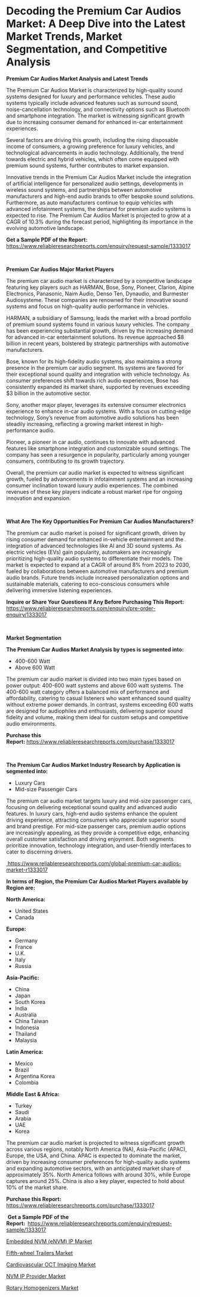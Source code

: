 <p><h1>Decoding the Premium Car Audios Market: A Deep Dive into the Latest Market Trends, Market Segmentation, and Competitive Analysis</h1></p><p><strong>Premium Car Audios Market Analysis and Latest Trends</strong></p>
<p><p>The Premium Car Audios Market is characterized by high-quality sound systems designed for luxury and performance vehicles. These audio systems typically include advanced features such as surround sound, noise-cancellation technology, and connectivity options such as Bluetooth and smartphone integration. The market is witnessing significant growth due to increasing consumer demand for enhanced in-car entertainment experiences.</p><p>Several factors are driving this growth, including the rising disposable income of consumers, a growing preference for luxury vehicles, and technological advancements in audio technology. Additionally, the trend towards electric and hybrid vehicles, which often come equipped with premium sound systems, further contributes to market expansion.</p><p>Innovative trends in the Premium Car Audios Market include the integration of artificial intelligence for personalized audio settings, developments in wireless sound systems, and partnerships between automotive manufacturers and high-end audio brands to offer bespoke sound solutions. Furthermore, as auto manufacturers continue to equip vehicles with advanced infotainment systems, the demand for premium audio systems is expected to rise. The Premium Car Audios Market is projected to grow at a CAGR of 10.3% during the forecast period, highlighting its importance in the evolving automotive landscape.</p></p>
<p><strong>Get a Sample PDF of the Report:&nbsp;</strong> <a href="https://www.reliableresearchreports.com/enquiry/request-sample/1333017?utm_campaign=16&utm_medium=2&utm_source=Github&utm_content=ia&utm_term=01102024&utm_id=premium-car-audios">https://www.reliableresearchreports.com/enquiry/request-sample/1333017</a></p>
<p>&nbsp;</p>
<p><strong>Premium Car Audios Major Market Players</strong></p>
<p><p>The premium car audio market is characterized by a competitive landscape featuring key players such as HARMAN, Bose, Sony, Pioneer, Clarion, Alpine Electronics, Panasonic, Naim Audio, Denso Ten, Dynaudio, and Burmester Audiosysteme. These companies are renowned for their innovative sound systems and focus on high-quality audio performance in vehicles.</p><p>HARMAN, a subsidiary of Samsung, leads the market with a broad portfolio of premium sound systems found in various luxury vehicles. The company has been experiencing substantial growth, driven by the increasing demand for advanced in-car entertainment solutions. Its revenue approached $8 billion in recent years, bolstered by strategic partnerships with automotive manufacturers.</p><p>Bose, known for its high-fidelity audio systems, also maintains a strong presence in the premium car audio segment. Its systems are favored for their exceptional sound quality and integration with vehicle technology. As consumer preferences shift towards rich audio experiences, Bose has consistently expanded its market share, supported by revenues exceeding $3 billion in the automotive sector.</p><p>Sony, another major player, leverages its extensive consumer electronics experience to enhance in-car audio systems. With a focus on cutting-edge technology, Sony’s revenue from automotive audio solutions has been steadily increasing, reflecting a growing market interest in high-performance audio.</p><p>Pioneer, a pioneer in car audio, continues to innovate with advanced features like smartphone integration and customizable sound settings. The company has seen a resurgence in popularity, particularly among younger consumers, contributing to its growth trajectory.</p><p>Overall, the premium car audio market is expected to witness significant growth, fueled by advancements in infotainment systems and an increasing consumer inclination toward luxury audio experiences. The combined revenues of these key players indicate a robust market ripe for ongoing innovation and expansion.</p></p>
<p>&nbsp;</p>
<p><strong>What Are The Key Opportunities For Premium Car Audios Manufacturers?</strong></p>
<p><p>The premium car audio market is poised for significant growth, driven by rising consumer demand for enhanced in-vehicle entertainment and the integration of advanced technologies like AI and 3D sound systems. As electric vehicles (EVs) gain popularity, automakers are increasingly prioritizing high-quality audio systems to differentiate their models. The market is expected to expand at a CAGR of around 8% from 2023 to 2030, fueled by collaborations between automotive manufacturers and premium audio brands. Future trends include increased personalization options and sustainable materials, catering to eco-conscious consumers while delivering immersive listening experiences.</p></p>
<p><strong>Inquire or Share Your Questions If Any Before Purchasing This Report:</strong> <a href="https://www.reliableresearchreports.com/enquiry/pre-order-enquiry/1333017?utm_campaign=16&utm_medium=2&utm_source=Github&utm_content=ia&utm_term=01102024&utm_id=premium-car-audios">https://www.reliableresearchreports.com/enquiry/pre-order-enquiry/1333017</a></p>
<p>&nbsp;</p>
<p><strong>Market Segmentation</strong></p>
<p><strong>The Premium Car Audios Market Analysis by types is segmented into:</strong></p>
<p><ul><li>400-600 Watt</li><li>Above 600 Watt</li></ul></p>
<p><p>The premium car audio market is divided into two main types based on power output: 400-600 watt systems and above 600 watt systems. The 400-600 watt category offers a balanced mix of performance and affordability, catering to casual listeners who want enhanced sound quality without extreme power demands. In contrast, systems exceeding 600 watts are designed for audiophiles and enthusiasts, delivering superior sound fidelity and volume, making them ideal for custom setups and competitive audio environments.</p></p>
<p><strong>Purchase this Report:&nbsp;</strong><a href="https://www.reliableresearchreports.com/purchase/1333017?utm_campaign=16&utm_medium=2&utm_source=Github&utm_content=ia&utm_term=01102024&utm_id=premium-car-audios">https://www.reliableresearchreports.com/purchase/1333017</a></p>
<p>&nbsp;</p>
<p><strong>The Premium Car Audios Market Industry Research by Application is segmented into:</strong></p>
<p><ul><li>Luxury Cars</li><li>Mid-size Passenger Cars</li></ul></p>
<p><p>The premium car audio market targets luxury and mid-size passenger cars, focusing on delivering exceptional sound quality and advanced audio features. In luxury cars, high-end audio systems enhance the opulent driving experience, attracting consumers who appreciate superior sound and brand prestige. For mid-size passenger cars, premium audio options are increasingly appealing, as they provide a competitive edge, enhancing overall customer satisfaction and driving enjoyment. Both segments prioritize innovation, technology integration, and user-friendly interfaces to cater to discerning drivers.</p></p>
<p><a href="https://www.reliableresearchreports.com/global-premium-car-audios-market-r1333017?utm_campaign=16&utm_medium=2&utm_source=Github&utm_content=ia&utm_term=01102024&utm_id=premium-car-audios">&nbsp;https://www.reliableresearchreports.com/global-premium-car-audios-market-r1333017</a></p>
<p><strong>In terms of Region, the Premium Car Audios Market Players available by Region are:</strong></p>
<p>
    <p> <strong> North America: </strong>
        <ul>
            <li>United States</li>
            <li>Canada</li>
        </ul>
        </p> 
    <p> <strong> Europe: </strong>
        <ul>
            <li>Germany</li>
            <li>France</li>
            <li>U.K.</li>
            <li>Italy</li>
            <li>Russia</li>
        </ul>
        </p> 
    <p> <strong> Asia-Pacific: </strong>
        <ul>
            <li>China</li>
            <li>Japan</li>
            <li>South Korea</li>
            <li>India</li>
            <li>Australia</li>
            <li>China Taiwan</li>
            <li>Indonesia</li>
            <li>Thailand</li>
            <li>Malaysia</li>
        </ul>
        </p> 
    <p> <strong> Latin America: </strong>
        <ul>
            <li>Mexico</li>
            <li>Brazil</li>
            <li>Argentina Korea</li>
            <li>Colombia</li>
        </ul>
        </p> 
    <p> <strong> Middle East & Africa: </strong>
        <ul>
            <li>Turkey</li>
            <li>Saudi</li>
            <li>Arabia</li>
            <li>UAE</li>
            <li>Korea</li>
        </ul>
    </p>
    </p>
<p><p>The premium car audio market is projected to witness significant growth across various regions, notably North America (NA), Asia-Pacific (APAC), Europe, the USA, and China. APAC is expected to dominate the market, driven by increasing consumer preferences for high-quality audio systems and expanding automotive sectors, with an anticipated market share of approximately 35%. North America follows with around 30%, while Europe captures around 25%. China is also a key player, expected to hold about 10% of the market share.</p></p>
<p><strong>Purchase this Report: </strong><a href="https://www.reliableresearchreports.com/purchase/1333017?utm_campaign=16&utm_medium=2&utm_source=Github&utm_content=ia&utm_term=01102024&utm_id=premium-car-audios">https://www.reliableresearchreports.com/purchase/1333017</a></p>
<p>&nbsp;<strong>Get a Sample PDF of the Report:&nbsp;&nbsp;</strong><a href="https://www.reliableresearchreports.com/enquiry/request-sample/1333017?utm_campaign=16&utm_medium=2&utm_source=Github&utm_content=ia&utm_term=01102024&utm_id=premium-car-audios">https://www.reliableresearchreports.com/enquiry/request-sample/1333017</a></p>
<p><strong></strong></p>
<p><p><a href="https://issuu.com/reportprime-2/docs/embedded-nvm-envm-ip-market-size-20_81f7c7e93be4e7?utm_campaign=16&utm_medium=2&utm_source=Github&utm_content=ia&utm_term=01102024&utm_id=premium-car-audios">Embedded NVM (eNVM) IP Market</a></p><p><a href="https://github.com/JosephineMcguire65/Market-Research-Report-List-1/blob/main/fifth-wheel-trailers-market.md?utm_campaign=16&utm_medium=2&utm_source=Github&utm_content=ia&utm_term=01102024&utm_id=premium-car-audios">Fifth-wheel Trailers Market</a></p><p><a href="https://www.linkedin.com/pulse/cardiovascular-oct-imaging-industry-forecast-market-shifts-vp6rf?utm_campaign=16&utm_medium=2&utm_source=Github&utm_content=ia&utm_term=01102024&utm_id=premium-car-audios">Cardiovascular OCT Imaging Market</a></p><p><a href="https://issuu.com/reportprime-2/docs/nvm-ip-provider-market-size-2030.pp_525ae1afd50ea8?utm_campaign=16&utm_medium=2&utm_source=Github&utm_content=ia&utm_term=01102024&utm_id=premium-car-audios">NVM IP Provider Market</a></p><p><a href="https://github.com/NathanCarter327/Market-Research-Report-List-1/blob/main/rotary-homogenizers-market.md?utm_campaign=16&utm_medium=2&utm_source=Github&utm_content=ia&utm_term=01102024&utm_id=premium-car-audios">Rotary Homogenizers Market</a></p></p>